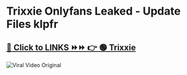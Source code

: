 
 # Trixxie Onlyfans Leaked - Update Files klpfr

## <h2><a href="https://clipsfans.com/Trixxie&ref=git">🔗 Click to LINKS ⏩⏩ 👉 🟢 Trixxie </a></h2>

<a href="https://clipsfans.com/Trixxie&ref=git" rel="nofollow" data-target="animated-image.originalLink"><img src="https://i.ibb.co.com/xMMVF88/686577567.gif" alt="Viral Video Original" style="max-width: 100%; display: inline-block;" data-target="animated-image.originalImage"></a>

